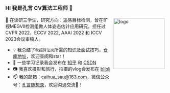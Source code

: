 ### Hi 我是孔言 CV算法工程师 👋
<img src="https://github-readme-stats.vercel.app/api?username=kongyan66&show_icons=true" alt="logo" height="160" align="right" style="margin: 5px; margin-bottom: 20px;" />
 

🔭 在读研三学生，研究方向：遥感目标检测，曾在旷视MEGVII检测组做人体姿态估计应用研究，担任过CVPR 2022，ECCV 2022, AAAI 2022 和 ICCV 2023会议审稿人。
- 💡 我总结了`秋招算法岗`所需的知识及面试技巧，[仓库地址](https://github.com/kongyan66/CV-Algorithm-Interview-Notes)，欢迎查阅和star！
- 📑 一些学习记录我会发布在 [知乎](https://www.zhihu.com/people/kong-yan-95-61) 和 [CSDN](https://blog.csdn.net/qq_41719643)
- 📷 我喜欢摄影和旅行，拍摄的vlog会发布在 [blibli](https://space.bilibili.com/381558745?spm_id_from=333.1007.0.0)
- 📫 我的邮箱：caihua_sau@163.com，微信公众号：[孔言随想录]()，欢迎沟通交流👋！



